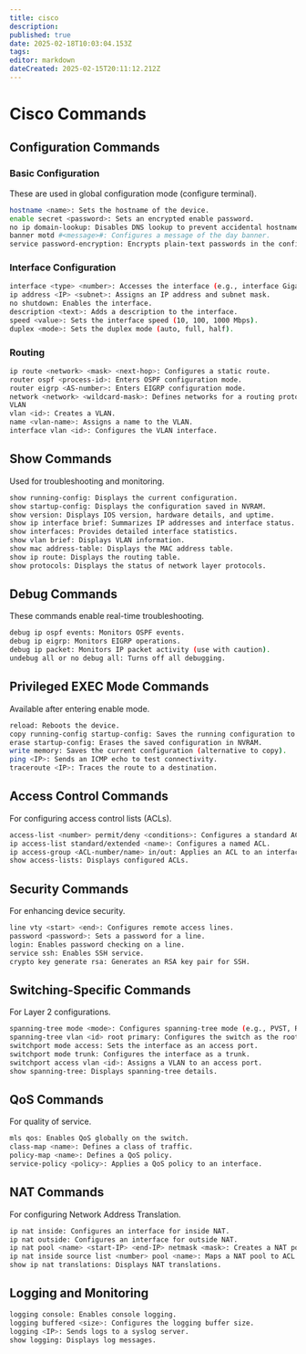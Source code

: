 ```yaml
---
title: cisco
description: 
published: true
date: 2025-02-18T10:03:04.153Z
tags: 
editor: markdown
dateCreated: 2025-02-15T20:11:12.212Z
---
```


# Cisco Commands
## Configuration Commands 
### Basic Configuration
These are used in global configuration mode (configure terminal).
```bash
hostname <name>: Sets the hostname of the device.
enable secret <password>: Sets an encrypted enable password.
no ip domain-lookup: Disables DNS lookup to prevent accidental hostname resolution delays.
banner motd #<message>#: Configures a message of the day banner.
service password-encryption: Encrypts plain-text passwords in the configuration.
```

### Interface Configuration
```bash
interface <type> <number>: Accesses the interface (e.g., interface GigabitEthernet0/1).
ip address <IP> <subnet>: Assigns an IP address and subnet mask.
no shutdown: Enables the interface.
description <text>: Adds a description to the interface.
speed <value>: Sets the interface speed (10, 100, 1000 Mbps).
duplex <mode>: Sets the duplex mode (auto, full, half).
```

### Routing

```bash
ip route <network> <mask> <next-hop>: Configures a static route.
router ospf <process-id>: Enters OSPF configuration mode.
router eigrp <AS-number>: Enters EIGRP configuration mode.
network <network> <wildcard-mask>: Defines networks for a routing protocol.
VLAN
vlan <id>: Creates a VLAN.
name <vlan-name>: Assigns a name to the VLAN.
interface vlan <id>: Configures the VLAN interface.
```


## Show Commands
Used for troubleshooting and monitoring.

```bash
show running-config: Displays the current configuration.
show startup-config: Displays the configuration saved in NVRAM.
show version: Displays IOS version, hardware details, and uptime.
show ip interface brief: Summarizes IP addresses and interface status.
show interfaces: Provides detailed interface statistics.
show vlan brief: Displays VLAN information.
show mac address-table: Displays the MAC address table.
show ip route: Displays the routing table.
show protocols: Displays the status of network layer protocols.
```

## Debug Commands
These commands enable real-time troubleshooting.

```bash
debug ip ospf events: Monitors OSPF events.
debug ip eigrp: Monitors EIGRP operations.
debug ip packet: Monitors IP packet activity (use with caution).
undebug all or no debug all: Turns off all debugging.
```

## Privileged EXEC Mode Commands
Available after entering enable mode.

```bash
reload: Reboots the device.
copy running-config startup-config: Saves the running configuration to NVRAM.
erase startup-config: Erases the saved configuration in NVRAM.
write memory: Saves the current configuration (alternative to copy).
ping <IP>: Sends an ICMP echo to test connectivity.
traceroute <IP>: Traces the route to a destination.
```

## Access Control Commands
For configuring access control lists (ACLs).

```bash
access-list <number> permit/deny <conditions>: Configures a standard ACL.
ip access-list standard/extended <name>: Configures a named ACL.
ip access-group <ACL-number/name> in/out: Applies an ACL to an interface.
show access-lists: Displays configured ACLs.
```

## Security Commands
For enhancing device security.

```bash
line vty <start> <end>: Configures remote access lines.
password <password>: Sets a password for a line.
login: Enables password checking on a line.
service ssh: Enables SSH service.
crypto key generate rsa: Generates an RSA key pair for SSH.
```

## Switching-Specific Commands
For Layer 2 configurations.

```bash
spanning-tree mode <mode>: Configures spanning-tree mode (e.g., PVST, RSTP).
spanning-tree vlan <id> root primary: Configures the switch as the root bridge.
switchport mode access: Sets the interface as an access port.
switchport mode trunk: Configures the interface as a trunk.
switchport access vlan <id>: Assigns a VLAN to an access port.
show spanning-tree: Displays spanning-tree details.
```

## QoS Commands
For quality of service.

```bash
mls qos: Enables QoS globally on the switch.
class-map <name>: Defines a class of traffic.
policy-map <name>: Defines a QoS policy.
service-policy <policy>: Applies a QoS policy to an interface.
```

## NAT Commands
For configuring Network Address Translation.

```bash
ip nat inside: Configures an interface for inside NAT.
ip nat outside: Configures an interface for outside NAT.
ip nat pool <name> <start-IP> <end-IP> netmask <mask>: Creates a NAT pool.
ip nat inside source list <number> pool <name>: Maps a NAT pool to ACL traffic.
show ip nat translations: Displays NAT translations.
```

## Logging and Monitoring

```bash
logging console: Enables console logging.
logging buffered <size>: Configures the logging buffer size.
logging <IP>: Sends logs to a syslog server.
show logging: Displays log messages.
```